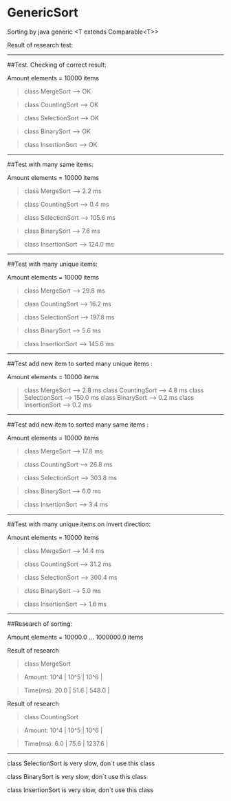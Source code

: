 # GenericSort

Sorting by java generic \<T extends Comparable\<T\>\>

Result of research test:

--------------------------------------------------

##Test. Checking of correct result:

Amount elements = 10000 items

>class MergeSort --> OK

>class CountingSort --> OK

>class SelectionSort --> OK

>class BinarySort --> OK

>class InsertionSort --> OK
 
--------------------------------------------------

##Test with many same items:

Amount elements = 10000 items

>class MergeSort -->  2.2 ms

>class CountingSort -->  0.4 ms

>class SelectionSort --> 105.6 ms

>class BinarySort -->  7.6 ms

>class InsertionSort --> 124.0 ms

--------------------------------------------------

##Test with many unique items:

Amount elements = 10000 items

>class MergeSort --> 29.8 ms

>class CountingSort --> 16.2 ms

>class SelectionSort --> 197.8 ms

>class BinarySort -->  5.6 ms

> class InsertionSort --> 145.6 ms

--------------------------------------------------

##Test add new item to sorted many unique items :

Amount elements = 10000 items

> class MergeSort -->  2.8 ms
> class CountingSort -->  4.8 ms
> class SelectionSort --> 150.0 ms
> class BinarySort -->  0.2 ms
> class InsertionSort -->  0.2 ms

--------------------------------------------------

##Test add new item to sorted many same items :

Amount elements = 10000 items

> class MergeSort --> 17.8 ms

> class CountingSort --> 26.8 ms

> class SelectionSort --> 303.8 ms

> class BinarySort -->  6.0 ms

> class InsertionSort -->  3.4 ms

--------------------------------------------------

##Test with many unique items on invert direction:

Amount elements = 10000 items

> class MergeSort --> 14.4 ms

> class CountingSort --> 31.2 ms

> class SelectionSort --> 300.4 ms

> class BinarySort -->  5.0 ms

> class InsertionSort -->  1.6 ms

--------------------------------------------------

##Research of sorting:

Amount elements = 10000.0 ... 1000000.0 items

Result of research

>class MergeSort

>Amount:   10^4 |   10^5 |   10^6 |

>Time(ms):   20.0 |   51.6 |  548.0 |


Result of research

>class CountingSort

>Amount:   10^4 |   10^5 |   10^6 |

>Time(ms):    6.0 |   75.6 | 1237.6 |

--------------------------------------------------


class SelectionSort is very slow, don`t use this class

class BinarySort is very slow, don`t use this class

class InsertionSort is very slow, don`t use this class